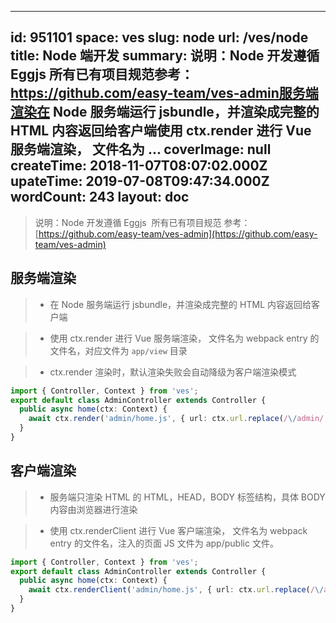 
---
id: 951101
space: ves
slug: node
url: /ves/node
title: Node 端开发
summary: 说明：Node 开发遵循 Eggjs  所有已有项目规范参考：https://github.com/easy-team/ves-admin服务端渲染在 Node 服务端运行 jsbundle，并渲染成完整的 HTML 内容返回给客户端使用 ctx.render 进行 Vue 服务端渲染， 文件名为 ...
coverImage: null
createTime: 2018-11-07T08:07:02.000Z 
upateTime: 2019-07-08T09:47:34.000Z
wordCount: 243
layout: doc
---
> 说明：Node 开发遵循 Eggjs  所有已有项目规范
> 参考：[https://github.com/easy-team/ves-admin](https://github.com/easy-team/ves-admin)




## 服务端渲染

> - 在 Node 服务端运行 jsbundle，并渲染成完整的 HTML 内容返回给客户端

> - 使用 ctx.render 进行 Vue 服务端渲染， 文件名为 webpack entry 的文件名，对应文件为 `app/view` 目录

> - ctx.render 渲染时，默认渲染失败会自动降级为客户端渲染模式



```typescript
import { Controller, Context } from 'ves';
export default class AdminController extends Controller {
  public async home(ctx: Context) {
    await ctx.render('admin/home.js', { url: ctx.url.replace(/\/admin/, '') });
  }
}
```



## 客户端渲染

> - 服务端只渲染 HTML 的 HTML，HEAD，BODY 标签结构，具体 BODY 内容由浏览器进行渲染

> - 使用 ctx.renderClient 进行 Vue 客户端渲染， 文件名为 webpack entry 的文件名，注入的页面 JS 文件为 app/public 文件。



```typescript
import { Controller, Context } from 'ves';
export default class AdminController extends Controller {
  public async home(ctx: Context) {
    await ctx.renderClient('admin/home.js', { url: ctx.url.replace(/\/admin/, '') });
  }
}
```


  